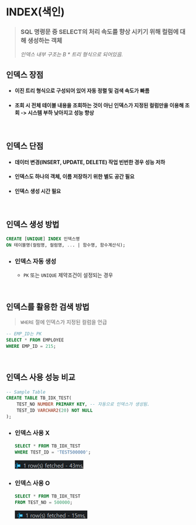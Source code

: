 # INDEX(색인)
> ### SQL 명령문 중 SELECT의 처리 속도를 향상 시키기 위해 컬럼에 대해 생성하는 객체
> *인덱스 내부 구조는 B &#42; 트리 형식으로 되어있음.*

## 인덱스 장점
- #### 이진 트리 형식으로 구성되어 있어 자동 정렬 및 검색 속도가 빠름
- #### 조회 시 전체 테이블 내용을 조회하는 것이 아닌 인덱스가 지정된 컬럼만을 이용해 조회 -> **시스템 부하 낮아지고 성능 향상**
  
</br>

## 인덱스 단점
- #### 데이터 변경(INSERT, UPDATE, DELETE) 작업 빈번한 경우 성능 저하
- #### 인덱스도 하나의 객체, 이름 저장하기 위한 별도 공간 필요
- #### 인덱스 생성 시간 필요
  
</br>

## 인덱스 생성 방법
```SQL
CREATE [UNIQUE] INDEX 인덱스명
ON 테이블명(컬럼명, 컬럼명, ... | 함수명, 함수계산식);
```
- ### 인덱스 자동 생성
    - `PK` 또는 `UNIQUE` 제약조건이 설정되는 경우
  
</br>

## 인덱스를 활용한 검색 방법
> `WHERE` 절에 인덱스가 지정된 컬럼을 언급
```SQL
-- EMP_ID는 PK
SELECT * FROM EMPLOYEE
WHERE EMP_ID = 215;
```
  
</br>

## 인덱스 사용 성능 비교
```SQL
-- Sample Table
CREATE TABLE TB_IDX_TEST(
    TEST_NO NUMBER PRIMARY KEY, -- 자동으로 인덱스가 생성됨.
    TEST_ID VARCHAR2(20) NOT NULL
);
```

- ### 인덱스 사용 X
    ```SQL
    SELECT * FROM TB_IDX_TEST
    WHERE TEST_ID = 'TEST500000';
    ```
    ![INDEX Example](../images/Object/INDEX%20Example.png)

- ### 인덱스 사용 O
    ```SQL
    SELECT * FROM TB_IDX_TEST
    FROM TEST_NO = 500000;
    ```
    ![INDEX Example](../images/Object/INDEX%20Example2.png)
